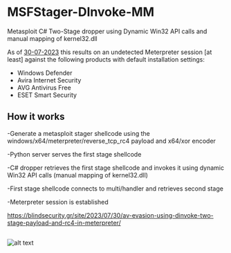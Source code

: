 # MSFStager-DInvoke-MM
Metasploit C# Two-Stage dropper using Dynamic Win32 API calls and manual mapping of kernel32.dll

As of <u>30-07-2023</u> this results on an undetected Meterpreter session \[at least\] against the following products with default installation settings:
- Windows Defender
- Avira Internet Security
- AVG Antivirus Free
- ESET Smart Security

## How it works

-Generate a metasploit stager shellcode using the windows/x64/meterpreter/reverse_tcp_rc4 payload and x64/xor encoder

-Python server serves the first stage shellcode

-C# dropper retrieves the first stage shellcode and invokes it using dynamic Win32 API calls (manual mapping of kernel32.dll)

-First stage shellcode connects to multi/handler and retrieves second stage

-Meterpreter session is established


https://blindsecurity.gr/site/2023/07/30/av-evasion-using-dinvoke-two-stage-payload-and-rc4-in-meterpreter/

## 
![alt text](https://github.com/k4z01/MSFStager-DInvoke-MM/blob/main/test.gif?raw=true)
